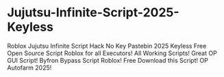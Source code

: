 # Jujutsu-Infinite-Script-2025-Keyless
Roblox Jujutsu Infinite Script Hack No Key Pastebin 2025 Keyless Free Open Source Script Roblox for all Executors! All Working Scripts! Great OP GUI Script! Byfron Bypass Script Roblox! Free Download this Script! OP Autofarm 2025!

